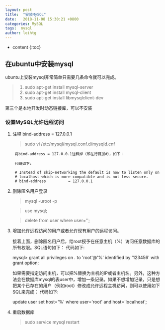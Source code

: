 ```yaml
---
layout: post
title:  "安装MySQL"
date:   2018-11-08 15:30:21 +0800
categories: MySQL
tags:  mysql
author: leihtg
---
```


* content
{:toc}

## 在ubuntu中安装mysql

ubuntu上安装mysql非常简单只需要几条命令就可以完成。

> 1. sudo apt-get install mysql-server
> 2. sudo apt-get install mysql-client
> 3. sudo apt-get install libmysqlclient-dev

第三个是本地开发时动态链接库，可以不安装



### 设置MySQL允许远程访问

1. 注释 bind-address = 127.0.0.1
    > sudo vi /etc/mysql/mysql.conf.d/mysqld.cnf

        将bind-address = 127.0.0.1注释掉（即在行首加#），如下：
        
        代码如下:
        
        # Instead of skip-networking the default is now to listen only on
        # localhost which is more compatible and is not less secure.
        # bind-address          = 127.0.0.1
    
    
2. 删除匿名用户登录
    
    > mysql -uroot -p
    
    > use mysql;
    
    > delete from user where user='';
    
3. 增加允许远程访问的用户或者允许现有用户的远程访问。

    接着上面，删除匿名用户后，给root授予在任意主机（%）访问任意数据库的所有权限。SQL语句如下：
    代码如下:
    
    mysql> grant all privileges on *.* to 'root'@'%' identified by '123456' with grant option;
    
    如果需要指定访问主机，可以把%替换为主机的IP或者主机名。另外，这种方法会在数据库mysql的表user中，增加一条记录。如果不想增加记录，只是想把某个已存在的用户（例如root）修改成允许远程主机访问，则可以使用如下SQL来完成：
    代码如下:
    
    update user set host='%' where user='root' and host='localhost';
   
        
4. 重启数据库
   
   > sudo service mysql restart
   